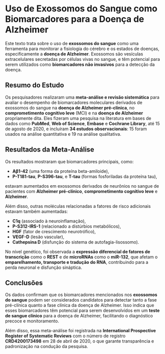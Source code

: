 # Uso de Exossomos do Sangue como Biomarcadores para a Doença de Alzheimer

Este texto trata sobre o uso de **exossomos do sangue** como uma ferramenta para monitorar a fisiologia do cérebro e os estados de doenças, especificamente a **doença de Alzheimer**. Exossomos são vesículas extracelulares secretadas por células vivas no sangue, e têm potencial para serem utilizados como **biomarcadores não invasivos** para a detecção da doença.

## Resumo do Estudo
Os pesquisadores realizaram uma **meta-análise e revisão sistemática** para avaliar o desempenho de biomarcadores moleculares derivados de exossomos do sangue na **doença de Alzheimer pré-clínica**, no **comprometimento cognitivo leve** (MCI) e na **doença de Alzheimer** propriamente dita. Eles fizeram uma pesquisa na literatura em bases de dados como **PubMed**, **Web of Science**, **Embase** e **Cochrane Library**, até 15 de agosto de 2020, e incluíram **34 estudos observacionais**: 15 foram usados na análise quantitativa e 19 na análise qualitativa.

## Resultados da Meta-Análise
Os resultados mostraram que biomarcadores principais, como:

- **Aβ1-42** (uma forma da proteína beta-amiloide),
- **P-T181-tau**, **P-S396-tau**, e **T-tau** (formas fosforiladas da proteína tau),

estavam aumentados em exossomos derivados de neurônios no sangue de pacientes com **Alzheimer pré-clínico**, **comprometimento cognitivo leve** e **Alzheimer**.

Além disso, outras moléculas relacionadas a fatores de risco adicionais estavam também aumentadas:

- **C1q** (associado à neuroinflamação),
- **P-S312-IRS-1** (relacionado a distúrbios metabólicos),
- **HGF** (fator de crescimento neurotrófico),
- **VEGF-D** (lesão vascular),
- **Cathepsina D** (disfunção do sistema de autofagia-lisossomo).

No nível genético, foi observada a **expressão diferencial de fatores de transcrição** como o **REST** e de **microRNAs** como o **miR-132**, que afetam o **emparelhamento, transporte e tradução do RNA**, contribuindo para a perda neuronal e disfunção sináptica.

## Conclusões
Os dados confirmam que os biomarcadores mencionados nos **exossomos do sangue** podem ser considerados candidatos para detectar tanto a fase pré-clínica quanto a fase clínica da doença de Alzheimer. Isso indica que esses biomarcadores têm potencial para serem desenvolvidos em um **teste de sangue clínico** para a doença de Alzheimer, facilitando o diagnóstico precoce e monitoramento.

Além disso, essa meta-análise foi registrada na **International Prospective Register of Systematic Reviews** com o número de registro **CRD4200173498** em 28 de abril de 2020, o que garante transparência e padronização na condução da pesquisa.

